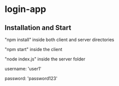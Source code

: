 # login-app

## Installation and Start

"npm install" inside both client and server directories

"npm start" inside the client

"node index.js" inside the server folder

username: 'user1'
        
password: 'password123'
